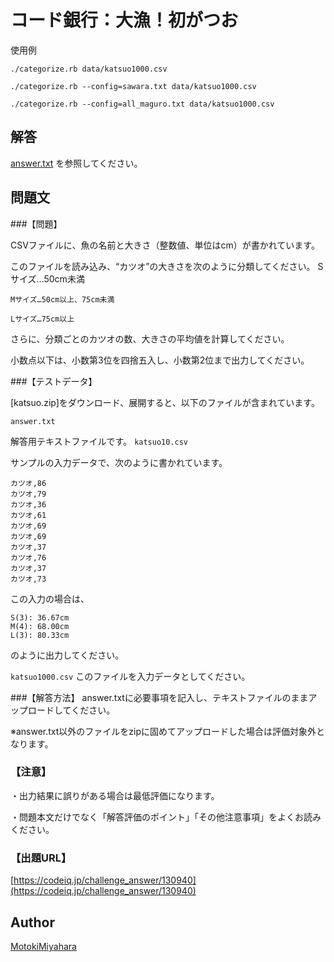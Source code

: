 コード銀行：大漁！初がつお
====

使用例

`./categorize.rb data/katsuo1000.csv`

`./categorize.rb --config=sawara.txt data/katsuo1000.csv`

`./categorize.rb --config=all_maguro.txt data/katsuo1000.csv`

## 解答
[answer.txt](answer.txt) を参照してください。


## 問題文
###【問題】

CSVファイルに、魚の名前と大きさ（整数値、単位はcm）が書かれています。

このファイルを読み込み、“カツオ”の大きさを次のように分類してください。
    Sサイズ…50cm未満

    Mサイズ…50cm以上、75cm未満

    Lサイズ…75cm以上
さらに、分類ごとのカツオの数、大きさの平均値を計算してください。

小数点以下は、小数第3位を四捨五入し、小数第2位まで出力してください。


###【テストデータ】

[katsuo.zip]をダウンロード、展開すると、以下のファイルが含まれています。

`answer.txt`

解答用テキストファイルです。
`katsuo10.csv`

サンプルの入力データで、次のように書かれています。

    カツオ,86
    カツオ,79
    カツオ,36
    カツオ,61
    カツオ,69
    カツオ,69
    カツオ,37
    カツオ,76
    カツオ,37
    カツオ,73

この入力の場合は、

    S(3): 36.67cm
    M(4): 68.00cm
    L(3): 80.33cm


のように出力してください。

`katsuo1000.csv`
このファイルを入力データとしてください。


###【解答方法】
answer.txtに必要事項を記入し、テキストファイルのままアップロードしてください。

※answer.txt以外のファイルをzipに固めてアップロードした場合は評価対象外となります。

### 【注意】

・出力結果に誤りがある場合は最低評価になります。

・問題本文だけでなく「解答評価のポイント」「その他注意事項」をよくお読みください。

### 【出題URL】
[https://codeiq.jp/challenge_answer/130940](https://codeiq.jp/challenge_answer/130940)

## Author
[MotokiMiyahara](https://github.com/MotokiMiyahara/)


